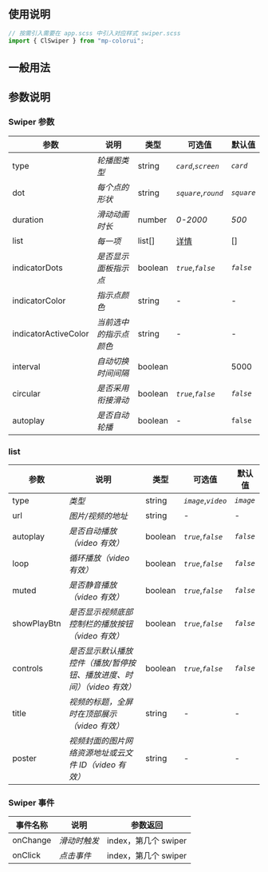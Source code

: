 ## 使用说明

```jsx
// 按需引入需要在 app.scss 中引入对应样式 swiper.scss
import { ClSwiper } from "mp-colorui";
```

## 一般用法

<CodeShow componentName='swiper' />

## 参数说明

### Swiper 参数

| 参数                 | 说明                   | 类型    | 可选值                       | 默认值     |
| -------------------- | ---------------------- | ------- | ---------------------------- | ---------- |
| type                 | _轮播图类型_           | string  | _`card`_,_`screen`_          | _`card`_   |
| dot                  | _每个点的形状_         | string  | _`square`_,_`round`_         | _`square`_ |
| duration             | _滑动动画时长_         | number  | _0-2000_                     | _500_      |
| list                 | _每一项_               | list[]  | [详情](/mp-colorui-doc/view/swiper#list) | []         |
| indicatorDots        | _是否显示面板指示点_   | boolean | _`true`_,_`false`_           | _`false`_  |
| indicatorColor       | _指示点颜色_           | string  | -                            | -          |
| indicatorActiveColor | _当前选中的指示点颜色_ | string  | -                            | -          |
| interval             | _自动切换时间间隔_     | boolean |                              | 5000       |
| circular             | _是否采用衔接滑动_     | boolean | _`true`_,_`false`_           | _`false`_  |
| autoplay             | _是否自动轮播_         | boolean | -                            | `false`    |

### list

| 参数        | 说明                                                                  | 类型    | 可选值              | 默认值    |
| ----------- | --------------------------------------------------------------------- | ------- | ------------------- | --------- |
| type        | _类型_                                                                | string  | _`image`_,_`video`_ | _`image`_ |
| url         | _图片/视频的地址_                                                     | string  | -                   | -         |
| autoplay    | _是否自动播放（video 有效）_                                          | boolean | _`true`_,_`false`_  | _`false`_ |
| loop        | _循环播放（video 有效）_                                              | boolean | _`true`_,_`false`_  | _`false`_ |
| muted       | _是否静音播放（video 有效）_                                          | boolean | _`true`_,_`false`_  | _`false`_ |
| showPlayBtn | _是否显示视频底部控制栏的播放按钮（video 有效）_                      | boolean | _`true`_,_`false`_  | _`false`_ |
| controls    | _是否显示默认播放控件（播放/暂停按钮、播放进度、时间）（video 有效）_ | boolean | _`true`_,_`false`_  | _`false`_ |
| title       | _视频的标题，全屏时在顶部展示（video 有效）_                          | string  | -                   | -         |
| poster      | _视频封面的图片网络资源地址或云文件 ID（video 有效）_                 | string  | -                   | -         |

### Swiper 事件

| 事件名称 | 说明         | 参数返回             |
| -------- | ------------ | -------------------- |
| onChange | _滑动时触发_ | index，第几个 swiper |
| onClick  | _点击事件_   | index，第几个 swiper |

<FloatPhone url="https://yinliangdream.github.io/mp-colorui-h5-demo/#/pages/components/swiper/index" />

